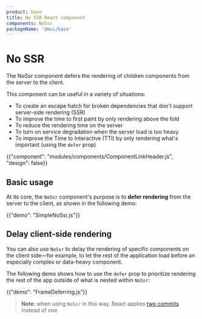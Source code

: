 ```yaml
---
product: base
title: No SSR React component
components: NoSsr
packageName: '@mui/base'
---
```


# No SSR

<p class="description">The NoSsr component defers the rendering of children components from the server to the client.</p>

This component can be useful in a variety of situations:

- To create an escape hatch for broken dependencies that don't support server-side rendering (SSR)
- To improve the time to first paint by only rendering above the fold
- To reduce the rendering time on the server
- To turn on service degradation when the server load is too heavy
- To improve the Time to Interactive (TTI) by only rendering what's important (using the `defer` prop)

{{"component": "modules/components/ComponentLinkHeader.js", "design": false}}

## Basic usage

At its core, the `NoSsr` component's purpose is to **defer rendering** from the server to the client, as shown in the following demo:

{{"demo": "SimpleNoSsr.js"}}

## Delay client-side rendering

You can also use `NoSsr` to delay the rendering of specific components on the client side—for example, to let the rest of the application load before an especially complex or data-heavy component.

The following demo shows how to use the `defer` prop to prioritize rendering the rest of the app outside of what is nested within `NoSsr`:

{{"demo": "FrameDeferring.js"}}

> **Note**: when using `NoSsr` in this way, React applies [two commits](https://reactjs.org/docs/strict-mode.html#detecting-unexpected-side-effects) instead of one.
